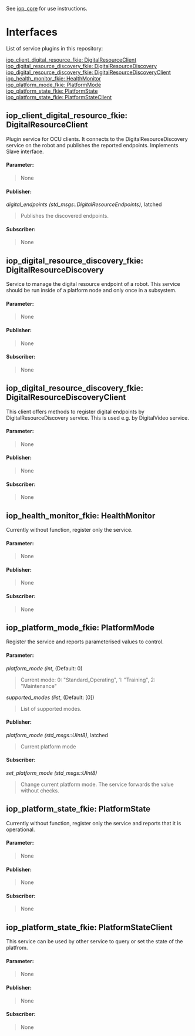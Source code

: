 See [iop_core](https://github.com/fkie/iop_core/blob/master/README.md) for use instructions.

# Interfaces

List of service plugins in this repository:

[iop_client_digital_resource_fkie: DigitalResourceClient](#iop_client_digital_resource_fkie-digitalresourceclient)  
[iop_digital_resource_discovery_fkie: DigitalResourceDiscovery](#iop_digital_resource_discovery_fkie-digitalresourcediscovery)  
[iop_digital_resource_discovery_fkie: DigitalResourceDiscoveryClient](#iop_digital_resource_discovery_fkie-digitalresourcediscoveryclient)  
[iop_health_monitor_fkie: HealthMonitor](#iop_health_monitor_fkie-healthmonitor)  
[iop_platform_mode_fkie: PlatformMode](#iop_platform_mode_fkie-platformmode)  
[iop_platform_state_fkie: PlatformState](#iop_platform_state_fkie-platformstate)  
[iop_platform_state_fkie: PlatformStateClient](#iop_platform_state_fkie-platformstateclient)  


## iop_client_digital_resource_fkie: DigitalResourceClient

Plugin service for OCU clients. It connects to the DigitalResourceDiscovery service on the robot and publishes the reported endpoints. Implements Slave interface.

#### Parameter:

> None

#### Publisher:

_digital_endpoints (std_msgs::DigitalResourceEndpoints)_, latched

> Publishes the discovered endpoints.

#### Subscriber:

> None


## iop_digital_resource_discovery_fkie: DigitalResourceDiscovery

Service to manage the digital resource endpoint of a robot. This service should be run inside of a platform node and only once in a subsystem.

#### Parameter:

> None

#### Publisher:

> None

#### Subscriber:

> None


## iop_digital_resource_discovery_fkie: DigitalResourceDiscoveryClient

This client offers methods to register digital endpoints by DigitalResourceDiscovery service. This is used e.g. by DigitalVideo service.

#### Parameter:

> None

#### Publisher:

> None

#### Subscriber:

> None


## iop_health_monitor_fkie: HealthMonitor

Currently without function, register only the service.

#### Parameter:

> None

#### Publisher:

> None

#### Subscriber:

> None


## iop_platform_mode_fkie: PlatformMode

Register the service and reports parameterised values to control.

#### Parameter:

_platform_mode (int_, (Default: 0)

> Current mode: 0: "Standard_Operating", 1: "Training", 2: "Maintenance"

_supported_modes (list_, (Default: [0])

> List of supported modes.

#### Publisher:

_platform_mode (std_msgs::UInt8)_, latched

> Current platform mode

#### Subscriber:

_set_platform_mode (std_msgs::UInt8)_

> Change current platform mode. The service forwards the value without checks.


## iop_platform_state_fkie: PlatformState

Currently without function, register only the service and reports that it is operational.

#### Parameter:

> None

#### Publisher:

> None

#### Subscriber:

> None


## iop_platform_state_fkie: PlatformStateClient

This service can be used by other service to query or set the state of the platfrom.

#### Parameter:

> None

#### Publisher:

> None

#### Subscriber:

> None



